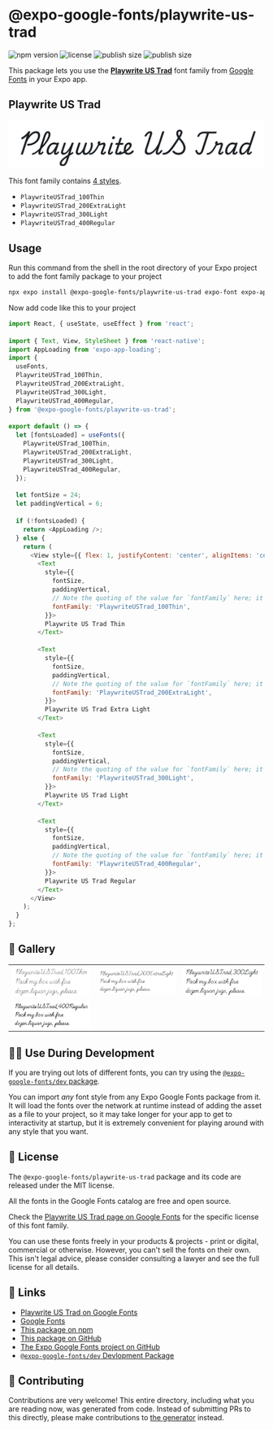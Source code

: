 # @expo-google-fonts/playwrite-us-trad

![npm version](https://flat.badgen.net/npm/v/@expo-google-fonts/playwrite-us-trad)
![license](https://flat.badgen.net/github/license/expo/google-fonts)
![publish size](https://flat.badgen.net/packagephobia/install/@expo-google-fonts/playwrite-us-trad)
![publish size](https://flat.badgen.net/packagephobia/publish/@expo-google-fonts/playwrite-us-trad)

This package lets you use the [**Playwrite US Trad**](https://fonts.google.com/specimen/Playwrite+US+Trad) font family from [Google Fonts](https://fonts.google.com/) in your Expo app.

## Playwrite US Trad

![Playwrite US Trad](./font-family.png)

This font family contains [4 styles](#-gallery).

- `PlaywriteUSTrad_100Thin`
- `PlaywriteUSTrad_200ExtraLight`
- `PlaywriteUSTrad_300Light`
- `PlaywriteUSTrad_400Regular`

## Usage

Run this command from the shell in the root directory of your Expo project to add the font family package to your project
```sh
npx expo install @expo-google-fonts/playwrite-us-trad expo-font expo-app-loading
```

Now add code like this to your project
```js
import React, { useState, useEffect } from 'react';

import { Text, View, StyleSheet } from 'react-native';
import AppLoading from 'expo-app-loading';
import {
  useFonts,
  PlaywriteUSTrad_100Thin,
  PlaywriteUSTrad_200ExtraLight,
  PlaywriteUSTrad_300Light,
  PlaywriteUSTrad_400Regular,
} from '@expo-google-fonts/playwrite-us-trad';

export default () => {
  let [fontsLoaded] = useFonts({
    PlaywriteUSTrad_100Thin,
    PlaywriteUSTrad_200ExtraLight,
    PlaywriteUSTrad_300Light,
    PlaywriteUSTrad_400Regular,
  });

  let fontSize = 24;
  let paddingVertical = 6;

  if (!fontsLoaded) {
    return <AppLoading />;
  } else {
    return (
      <View style={{ flex: 1, justifyContent: 'center', alignItems: 'center' }}>
        <Text
          style={{
            fontSize,
            paddingVertical,
            // Note the quoting of the value for `fontFamily` here; it expects a string!
            fontFamily: 'PlaywriteUSTrad_100Thin',
          }}>
          Playwrite US Trad Thin
        </Text>

        <Text
          style={{
            fontSize,
            paddingVertical,
            // Note the quoting of the value for `fontFamily` here; it expects a string!
            fontFamily: 'PlaywriteUSTrad_200ExtraLight',
          }}>
          Playwrite US Trad Extra Light
        </Text>

        <Text
          style={{
            fontSize,
            paddingVertical,
            // Note the quoting of the value for `fontFamily` here; it expects a string!
            fontFamily: 'PlaywriteUSTrad_300Light',
          }}>
          Playwrite US Trad Light
        </Text>

        <Text
          style={{
            fontSize,
            paddingVertical,
            // Note the quoting of the value for `fontFamily` here; it expects a string!
            fontFamily: 'PlaywriteUSTrad_400Regular',
          }}>
          Playwrite US Trad Regular
        </Text>
      </View>
    );
  }
};

```

## 🔡 Gallery


||||
|-|-|-|
|![PlaywriteUSTrad_100Thin](./PlaywriteUSTrad_100Thin.ttf.png)|![PlaywriteUSTrad_200ExtraLight](./PlaywriteUSTrad_200ExtraLight.ttf.png)|![PlaywriteUSTrad_300Light](./PlaywriteUSTrad_300Light.ttf.png)||
|![PlaywriteUSTrad_400Regular](./PlaywriteUSTrad_400Regular.ttf.png)||||


## 👩‍💻 Use During Development

If you are trying out lots of different fonts, you can try using the [`@expo-google-fonts/dev` package](https://github.com/expo/google-fonts/tree/master/font-packages/dev#readme).

You can import *any* font style from any Expo Google Fonts package from it. It will load the fonts
over the network at runtime instead of adding the asset as a file to your project, so it may take longer
for your app to get to interactivity at startup, but it is extremely convenient
for playing around with any style that you want.

## 📖 License

The `@expo-google-fonts/playwrite-us-trad` package and its code are released under the MIT license.

All the fonts in the Google Fonts catalog are free and open source.

Check the [Playwrite US Trad page on Google Fonts](https://fonts.google.com/specimen/Playwrite+US+Trad) for the specific license of this font family.

You can use these fonts freely in your products & projects - print or digital, commercial or otherwise. However, you can't sell the fonts on their own. This isn't legal advice, please consider consulting a lawyer and see the full license for all details.

## 🔗 Links

- [Playwrite US Trad on Google Fonts](https://fonts.google.com/specimen/Playwrite+US+Trad)
- [Google Fonts](https://fonts.google.com/)
- [This package on npm](https://www.npmjs.com/package/@expo-google-fonts/playwrite-us-trad)
- [This package on GitHub](https://github.com/expo/google-fonts/tree/master/font-packages/playwrite-us-trad)
- [The Expo Google Fonts project on GitHub](https://github.com/expo/google-fonts)
- [`@expo-google-fonts/dev` Devlopment Package](https://github.com/expo/google-fonts/tree/master/font-packages/dev)

## 🤝 Contributing

Contributions are very welcome! This entire directory, including what you are reading now, was generated from code. Instead of submitting PRs to this directly, please make contributions to [the generator](https://github.com/expo/google-fonts/tree/master/packages/generator) instead.
